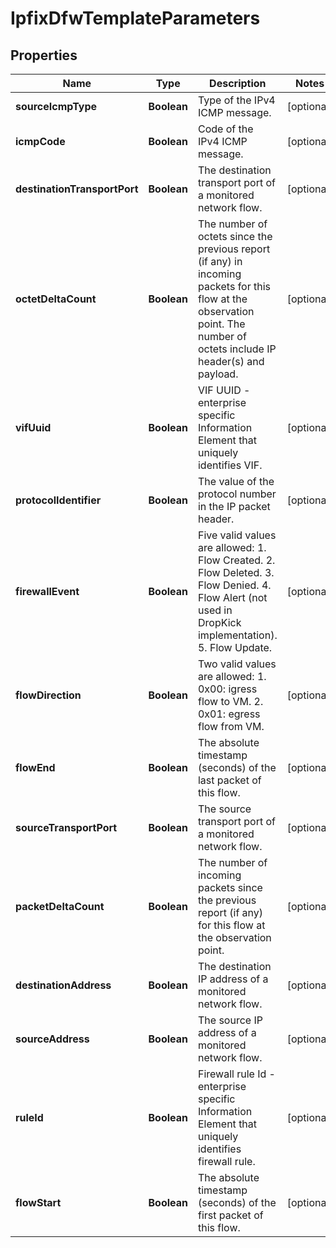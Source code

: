 # IpfixDfwTemplateParameters

## Properties
Name | Type | Description | Notes
------------ | ------------- | ------------- | -------------
**sourceIcmpType** | **Boolean** | Type of the IPv4 ICMP message.  |  [optional]
**icmpCode** | **Boolean** | Code of the IPv4 ICMP message.  |  [optional]
**destinationTransportPort** | **Boolean** | The destination transport port of a monitored network flow.  |  [optional]
**octetDeltaCount** | **Boolean** | The number of octets since the previous report (if any) in incoming packets for this flow at the observation point. The number of octets include IP header(s) and payload.  |  [optional]
**vifUuid** | **Boolean** | VIF UUID - enterprise specific Information Element that uniquely identifies VIF.  |  [optional]
**protocolIdentifier** | **Boolean** | The value of the protocol number in the IP packet header.  |  [optional]
**firewallEvent** | **Boolean** | Five valid values are allowed: 1. Flow Created. 2. Flow Deleted. 3. Flow Denied. 4. Flow Alert (not used in DropKick implementation). 5. Flow Update.  |  [optional]
**flowDirection** | **Boolean** | Two valid values are allowed: 1. 0x00: igress flow to VM. 2. 0x01: egress flow from VM.  |  [optional]
**flowEnd** | **Boolean** | The absolute timestamp (seconds) of the last packet of this flow.  |  [optional]
**sourceTransportPort** | **Boolean** | The source transport port of a monitored network flow.  |  [optional]
**packetDeltaCount** | **Boolean** | The number of incoming packets since the previous report (if any) for this flow at the observation point.  |  [optional]
**destinationAddress** | **Boolean** | The destination IP address of a monitored network flow.  |  [optional]
**sourceAddress** | **Boolean** | The source IP address of a monitored network flow.  |  [optional]
**ruleId** | **Boolean** | Firewall rule Id - enterprise specific Information Element that uniquely identifies firewall rule.  |  [optional]
**flowStart** | **Boolean** | The absolute timestamp (seconds) of the first packet of this flow.  |  [optional]
